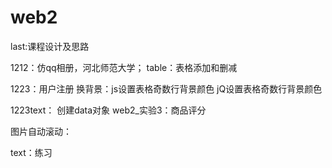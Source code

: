# web2
last:课程设计及思路

1212：仿qq相册，河北师范大学；
      table：表格添加和删减
      
1223：用户注册
      换背景：js设置表格奇数行背景颜色
              jQ设置表格奇数行背景颜色

1223text：
        创建data对象
web2_实验3：商品评分

图片自动滚动：

text：练习

